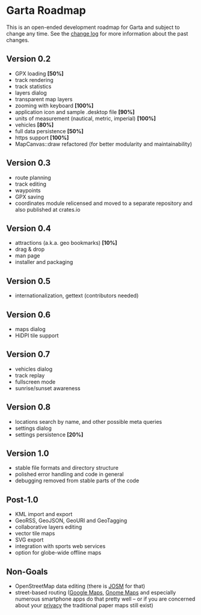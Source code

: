 # Garta Roadmap
This is an open-ended development roadmap for Garta and subject to change any time. See the [change log] for more information about the past changes.

## Version 0.2
- GPX loading **[50%]**
- track rendering
- track statistics
- layers dialog
- transparent map layers
- zooming with keyboard **[100%]**
- application icon and sample .desktop file **[90%]**
- units of measurement (nautical, metric, imperial) **[100%]**
- vehicles **[80%]**
- full data persistence **[50%]**
- https support **[100%]**
- MapCanvas::draw refactored (for better modularity and maintainability)

## Version 0.3
- route planning
- track editing
- waypoints
- GPX saving
- coordinates module relicensed and moved to a separate repository and also published at crates.io

## Version 0.4
- attractions (a.k.a. geo bookmarks) **[10%]**
- drag & drop
- man page
- installer and packaging

## Version 0.5
- internationalization, gettext (contributors needed)

## Version 0.6
- maps dialog
- HiDPI tile support

## Version 0.7
- vehicles dialog
- track replay
- fullscreen mode
- sunrise/sunset awareness

## Version 0.8
- locations search by name, and other possible meta queries
- settings dialog
- settings persistence **[20%]**

## Version 1.0
- stable file formats and directory structure
- polished error handling and code in general
- debugging removed from stable parts of the code

## Post-1.0
- KML import and export
- GeoRSS, GeoJSON, GeoURI and GeoTagging
- collaborative layers editing
- vector tile maps
- SVG export
- integration with sports web services
- option for globe-wide offline maps

## Non-Goals
- OpenStreetMap data editing (there is [JOSM] for that)
- street-based routing ([Google Maps], [Gnome Maps] and especially numerous smartphone apps do that pretty well – or if you are concerned about your [privacy] the traditional paper maps still exist)

[change log]: CHANGELOG.md
[JOSM]: https://josm.openstreetmap.de
[Google Maps]: http://maps.google.com
[Gnome Maps]: https://wiki.gnome.org/Apps/Maps 
[privacy]: https://www.privacytools.io/

